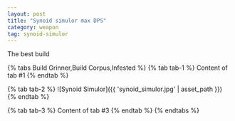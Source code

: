 ```yaml
---
layout: post
title: "Synoid simulor max DPS"
category: weapon
tag: synoid-simulor
---
```


The best build

{% tabs Build Grinner,Build Corpus,Infested %}
  {% tab tab-1 %}
    Content of tab #1
  {% endtab %}

  {% tab tab-2 %}
    ![Synoid Simulor]({{ 'synoid_simulor.jpg' | asset_path }})
  {% endtab %}

  {% tab tab-3 %}
    Content of tab #3
  {% endtab %}
{% endtabs %}
